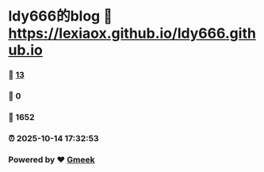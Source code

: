 # ldy666的blog :link: https://lexiaox.github.io/ldy666.github.io 
### :page_facing_up: [13](https://lexiaox.github.io/ldy666.github.io/tag.html) 
### :speech_balloon: 0 
### :hibiscus: 1652 
### :alarm_clock: 2025-10-14 17:32:53 
### Powered by :heart: [Gmeek](https://github.com/Meekdai/Gmeek)
